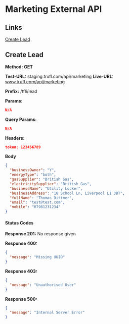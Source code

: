 # Marketing External API

## Links

[Create Lead](#create-lead)

## <a name="create-lead"></a>Create Lead

**Method: GET**

**Test-URL:** staging.trufl.com/api/marketing
**Live-URL:** www.trufl.com/api/marketing

**Prefix:** /tfli/lead

**Params:**

```JSON
N/A
```

**Query Params:**

```JSON
N/A
```

**Headers:**

```JSON
token: 123456789
```

**Body**

```JSON
{
  "businessOwner": "Y",
  "energyType": "both",
  "gasSupplier": "British Gas",
  "electricitySupplier": "British Gas",
  "businessName": "Utility Locker",
  "businessAddress": "18 School Ln, Liverpool L1 3BT",
  "fullName": "Thomas Dittmer",
  "email": "test@test.com",
  "mobile": "07981231234"
}
```

#### Status Codes

**Response 201:** No response given

**Response 400:**

```JSON
{
  "message": "Missing UUID"
}
```

**Response 403:**

```JSON
{
  "message": "Unauthorised User"
}
```

**Response 500:**

```JSON
{
  "message": "Internal Server Error"
}
```
